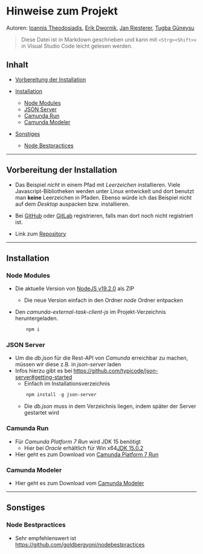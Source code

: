 # Hinweise zum Projekt
<!--
  Copyright (C) 2022 - present Ioannis Theodosiadis, Hochschule Karlsruhe
-->
Autoren: [Ioannis Theodosiadis](mailto:thio1011@h-ka.de), [Erik Dwornik](mailto:dwer1011@h-ka.de),
[Jan Riesterer](mailto:rija1027@h-ka.de), [Tugba Güneysu](mailto:gutu1011@h-ka.de)

> Diese Datei ist in Markdown geschrieben und kann mit `<Strg><Shift>v` in
> Visual Studio Code leicht gelesen werden.

## Inhalt
- [Vorbereitung der Installation](#vorbereitung-der-installation)
- [Installation](#installation)
  - [Node Modules](#node-modules)
  - [JSON Server](#json-server)
  - [Camunda Run](#camunda-run)
  - [Camunda Modeler](#camunda-modeler)

- [Sonstiges](#sonstiges)
  - [Node Bestpractices](#node-bestpractices)

---

## Vorbereitung der Installation

- Das Beispiel _nicht_ in einem Pfad mit _Leerzeichen_ installieren.
  Viele Javascript-Bibliotheken werden unter Linux entwickelt und dort benutzt
  man **keine** Leerzeichen in Pfaden. Ebenso würde ich das Beispiel nicht auf
  dem  _Desktop_ auspacken bzw. installieren.

- Bei [GitHub](https://github.com) oder [GitLab](https://gitlab.com)
  registrieren, falls man dort noch nicht registriert ist.

- Link zum [Repository](https://github.com/1oannis/camunda)

---

## Installation

### Node Modules

- Die aktuelle Version von [NodeJS v19.2.0](https://nodejs.org/download/release/v19.2.0/node-v19.2.0-win-x64.zip) als ZIP
  - Die neue Version einfach in den Ordner _node_ Ordner entpacken

- Den _camunda-external-task-client-js_ im Projekt-Verzeichnis heruntergeladen.
  ```powershell
      npm i
  ```

### JSON Server

- Um die _db.json_ für die Rest-API von _Camunda_ erreichbar zu machen, müssen wir diese z.B. in _json-server_ laden
- Infos hierzu gibt es bei https://github.com/typicode/json-server#getting-started
  - Einfach im Installationsverzeichnis 
  ```powershell
      npm install -g json-server
  ```
  - Die _db.json_ muss in dem Verzeichnis liegen, indem später der Server gestartet wird
### Camunda Run

- Für _Camunda Platform 7 Run_ wird JDK 15 benötigt
  - Hier bei _Oracle_ erhältlich für Win x64[JDK 15.0.2](https://www.oracle.com/java/technologies/javase/jdk15-archive-downloads.html#license-lightbox)
- Hier geht es zum Download von [Camunda Platform 7 Run](https://downloads.camunda.cloud/release/camunda-bpm/run/7.18/camunda-bpm-run-7.18.0.zip)

### Camunda Modeler

- Hier geht es zum Download vom [Camunda Modeler](https://downloads.camunda.cloud/release/camunda-modeler/5.5.1/camunda-modeler-5.5.1-win-x64.zip)

---






## Sonstiges

### Node Bestpractices

- Sehr empfehlenswert ist https://github.com/goldbergyoni/nodebestpractices